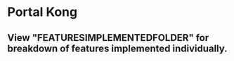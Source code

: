 # Portal Kong
## View "FEATURESIMPLEMENTEDFOLDER" for breakdown of features implemented individually. 
